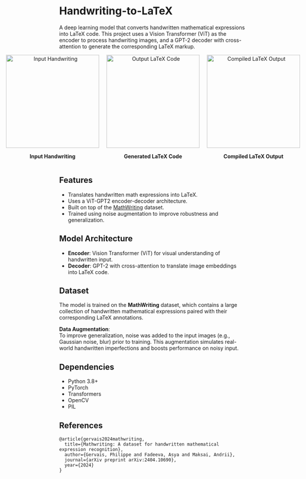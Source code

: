 # Handwriting-to-LaTeX

A deep learning model that converts handwritten mathematical expressions into LaTeX code. This project uses a Vision Transformer (ViT) as the encoder to process handwriting images, and a GPT-2 decoder with cross-attention to generate the corresponding LaTeX markup.

<div align="center" style="display: flex; flex-direction: row; justify-content: center; gap: 20px;">

  <div style="text-align: center;">
    <img src="https://github.com/user-attachments/assets/e9296967-f864-44aa-9407-062d08f4970e" alt="Input Handwriting" width="250"/>
    <p><strong>Input Handwriting</strong></p>
  </div>

  <div style="text-align: center;">
    <img src="https://github.com/user-attachments/assets/1b59a78a-54a3-41e9-8733-662b7664f998" alt="Output LaTeX Code" width="250"/>
    <p><strong>Generated LaTeX Code</strong></p>
  </div>

  <div style="text-align: center;">
    <img src="https://github.com/user-attachments/assets/b630f11a-b50a-4202-8b94-3f743db03685" alt="Compiled LaTeX Output" width="250"/>
    <p><strong>Compiled LaTeX Output</strong></p>
  </div>

</div>



##  Features

- Translates handwritten math expressions into LaTeX.
- Uses a ViT-GPT2 encoder-decoder architecture.
- Built on top of the [MathWriting](https://arxiv.org/abs/2404.10690) dataset.
- Trained using noise augmentation to improve robustness and generalization.

##  Model Architecture

- **Encoder**: Vision Transformer (ViT) for visual understanding of handwritten input.
- **Decoder**: GPT-2 with cross-attention to translate image embeddings into LaTeX code.


## Dataset

The model is trained on the **MathWriting** dataset, which contains a large collection of handwritten mathematical expressions paired with their corresponding LaTeX annotations.

**Data Augmentation**:  
To improve generalization, noise was added to the input images (e.g., Gaussian noise, blur) prior to training. This augmentation simulates real-world handwritten imperfections and boosts performance on noisy input.

## Dependencies
- Python 3.8+
- PyTorch
- Transformers
- OpenCV
- PIL

## References
```
@article{gervais2024mathwriting,
  title={Mathwriting: A dataset for handwritten mathematical expression recognition},
  author={Gervais, Philippe and Fadeeva, Asya and Maksai, Andrii},
  journal={arXiv preprint arXiv:2404.10690},
  year={2024}
}
```
